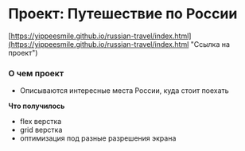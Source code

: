 # Проект: Путешествие по России

[https://yippeesmile.github.io/russian-travel/index.html](https://yippeesmile.github.io/russian-travel/index.html "Ссылка на проект")

### О чем проект
* Описываются интересные места России, куда стоит поехать


**Что получилось**
* flex верстка
* grid верстка
* оптимизация под разные разрешения экрана

